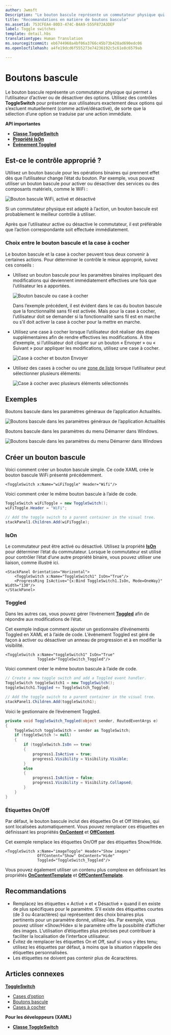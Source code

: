 ```yaml
---
author: Jwmsft
Description: "Le bouton bascule représente un commutateur physique qui permet à l’utilisateur d’activer ou de désactiver des options."
title: "Recommandations en matière de boutons bascule"
ms.assetid: 753CFEA4-80D3-474C-B4A9-555F872A3DEF
label: Toggle switches
template: detail.hbs
translationtype: Human Translation
ms.sourcegitcommit: eb6744968a4bf06a3766c45b73b428ad690edc06
ms.openlocfilehash: a4fe19dcd6f555273e74236192c5c61e8c6579ab

---
```

# Boutons bascule
<link rel="stylesheet" href="https://az835927.vo.msecnd.net/sites/uwp/Resources/css/custom.css"> 


Le bouton bascule représente un commutateur physique qui permet à l’utilisateur d’activer ou de désactiver des options. Utilisez des contrôles **ToggleSwitch** pour présenter aux utilisateurs exactement deux options qui s’excluent mutuellement (comme activé/désactivé), de sorte que la sélection d’une option se traduise par une action immédiate.

<div class="important-apis" >
<b>API importantes</b><br/>
<ul>
<li><a href="https://msdn.microsoft.com/library/windows/apps/windows.ui.xaml.controls.toggleswitch.aspx"><strong>Classe ToggleSwitch</strong></a></li>
<li><a href="https://msdn.microsoft.com/library/windows/apps/windows.ui.xaml.controls.toggleswitch.ison.aspx"><strong>Propriété IsOn</strong></a></li>
<li><a href="https://msdn.microsoft.com/library/windows/apps/windows.ui.xaml.controls.toggleswitch.toggled.aspx"><strong>Événement Toggled</strong></a></li>
</ul>

</div>
</div>




## Est-ce le contrôle approprié ?

Utilisez un bouton bascule pour les opérations binaires qui prennent effet dès que l’utilisateur change l’état du bouton. Par exemple, vous pouvez utiliser un bouton bascule pour activer ou désactiver des services ou des composants matériels, comme le WiFi :

![Bouton bascule WiFi, activé et désactivé](images/toggleswitches01.png)

Si un commutateur physique est adapté à l’action, un bouton bascule est probablement le meilleur contrôle à utiliser.

Après que l’utilisateur active ou désactive le commutateur, il est préférable que l’action correspondante soit effectuée immédiatement.

### Choix entre le bouton bascule et la case à cocher

Le bouton bascule et la case à cocher peuvent tous deux convenir à certaines actions. Pour déterminer le contrôle le mieux approprié, suivez ces conseils :

-   Utilisez un bouton bascule pour les paramètres binaires impliquant des modifications qui deviennent immédiatement effectives une fois que l’utilisateur les a apportées.

    ![Bouton bascule ou case à cocher](images/toggleswitches02.png)

    Dans l’exemple précédent, il est évident dans le cas du bouton bascule que la fonctionnalité sans fil est activée. Mais pour la case à cocher, l’utilisateur doit se demander si la fonctionnalité sans fil est en marche ou s’il doit activer la case à cocher pour la mettre en marche.

-   Utilisez une case à cocher lorsque l’utilisateur doit réaliser des étapes supplémentaires afin de rendre effectives les modifications. À titre d’exemple, si l’utilisateur doit cliquer sur un bouton « Envoyer » ou « Suivant » pour appliquer les modifications, utilisez une case à cocher.

    ![Case à cocher et bouton Envoyer](images/submitcheckbox.png)

-   Utilisez des cases à cocher ou une [zone de liste](lists.md) lorsque l’utilisateur peut sélectionner plusieurs éléments:

    ![Case à cocher avec plusieurs éléments sélectionnés](images/guidelines_and_checklist_for_toggle_switches_checkbox_multi_select.png)

## Exemples

Boutons bascule dans les paramètres généraux de l’application Actualités.

![Boutons bascule dans les paramètres généraux de l’application Actualités](images/control-examples/toggle-switch-news.png)

Boutons bascule dans les paramètres du menu Démarrer dans Windows.

![Boutons bascule dans les paramètres du menu Démarrer dans Windows](images/control-examples/toggle-switch-start-settings.png)

## Créer un bouton bascule

Voici comment créer un bouton bascule simple. Ce code XAML crée le bouton bascule WiFi présenté précédemment.

```xaml
<ToggleSwitch x:Name="wiFiToggle" Header="Wifi"/>
```
Voici comment créer le même bouton bascule à l’aide de code.

```csharp
ToggleSwitch wiFiToggle = new ToggleSwitch();
wiFiToggle.Header = "WiFi";

// Add the toggle switch to a parent container in the visual tree.
stackPanel1.Children.Add(wiFiToggle);
```

### IsOn

Le commutateur peut être activé ou désactivé. Utilisez la propriété [**IsOn**](https://msdn.microsoft.com/library/windows/apps/windows.ui.xaml.controls.toggleswitch.ison.aspx) pour déterminer l’état du commutateur. Lorsque le commutateur est utilisé pour contrôler l’état d’une autre propriété binaire, vous pouvez utiliser une liaison, comme illustré ici.

```
<StackPanel Orientation="Horizontal">
    <ToggleSwitch x:Name="ToggleSwitch1" IsOn="True"/>
    <ProgressRing IsActive="{x:Bind ToggleSwitch1.IsOn, Mode=OneWay}" Width="130"/>
</StackPanel>
```

### Toggled

Dans les autres cas, vous pouvez gérer l’événement [**Toggled**](https://msdn.microsoft.com/library/windows/apps/windows.ui.xaml.controls.toggleswitch.toggled.aspx) afin de répondre aux modifications de l’état.

Cet exemple indique comment ajouter un gestionnaire d’événements Toggled en XAML et à l’aide de code. L’événement Toggled est géré de façon à activer ou désactiver un anneau de progression et à en modifier la visibilité.

```xaml
<ToggleSwitch x:Name="toggleSwitch1" IsOn="True" 
              Toggled="ToggleSwitch_Toggled"/>
```

Voici comment créer le même bouton bascule à l’aide de code.

```csharp
// Create a new toggle switch and add a Toggled event handler.
ToggleSwitch toggleSwitch1 = new ToggleSwitch();
toggleSwitch1.Toggled += ToggleSwitch_Toggled;

// Add the toggle switch to a parent container in the visual tree.
stackPanel1.Children.Add(toggleSwitch1);
```

Voici le gestionnaire de l’événement Toggled.

```csharp
private void ToggleSwitch_Toggled(object sender, RoutedEventArgs e)
{
    ToggleSwitch toggleSwitch = sender as ToggleSwitch;
    if (toggleSwitch != null)
    {
        if (toggleSwitch.IsOn == true)
        {
            progress1.IsActive = true;
            progress1.Visibility = Visibility.Visible;
        }
        else
        {
            progress1.IsActive = false;
            progress1.Visibility = Visibility.Collapsed;
        }
    }
}
```

### Étiquettes On/Off

Par défaut, le bouton bascule inclut des étiquettes On et Off littérales, qui sont localisées automatiquement. Vous pouvez remplacer ces étiquettes en définissant les propriétés [**OnContent**](https://msdn.microsoft.com/library/windows/apps/windows.ui.xaml.controls.toggleswitch.oncontent.aspx) et [**OffContent**](https://msdn.microsoft.com/library/windows/apps/windows.ui.xaml.controls.toggleswitch.offcontent.aspx).

Cet exemple remplace les étiquettes On/Off par des étiquettes Show/Hide.  

```xaml
<ToggleSwitch x:Name="imageToggle" Header="Show images"
              OffContent="Show" OnContent="Hide" 
              Toggled="ToggleSwitch_Toggled"/>
```

Vous pouvez également utiliser un contenu plus complexe en définissant les propriétés [**OnContentTemplate**](https://msdn.microsoft.com/library/windows/apps/windows.ui.xaml.controls.toggleswitch.oncontenttemplate.aspx) et [**OffContentTemplate**](https://msdn.microsoft.com/library/windows/apps/windows.ui.xaml.controls.toggleswitch.offcontenttemplate.aspx).

## Recommandations

-   Remplacez les étiquettes « Activé » et « Désactivé » quand il en existe de plus spécifiques pour le paramètre. S’il existe des étiquettes courtes (de 3 ou 4caractères) qui représentent des choix binaires plus pertinents pour un paramètre donné, utilisez-les. Par exemple, vous pouvez utiliser «Show/Hide» si le paramètre offre la possibilité d’afficher des images. L’utilisation d’étiquettes plus précises peut contribuer à faciliter la localisation de l’interface utilisateur.
-   Évitez de remplacer les étiquettes On et Off, sauf si vous y êtes tenu; utilisez les étiquettes par défaut, à moins que la situation n’appelle des étiquettes personnalisées.
-   Les étiquettes ne doivent pas contenir plus de 4caractères.

## Articles connexes

[**ToggleSwitch**](https://msdn.microsoft.com/library/windows/apps/hh701411)
- [Cases d’option](radio-button.md)
- [Boutons bascule](toggles.md)
- [Cases à cocher](checkbox.md)

**Pour les développeurs (XAML)**
- [**Classe ToggleSwitch**](https://msdn.microsoft.com/library/windows/apps/br209712)



<!--HONumber=Aug16_HO3-->


